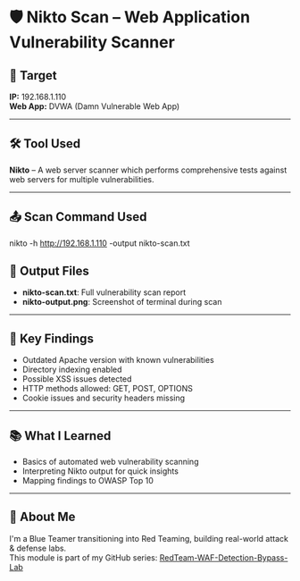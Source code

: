 # 🛡️ Nikto Scan – Web Application Vulnerability Scanner

## 📌 Target
**IP:** 192.168.1.110  
**Web App:** DVWA (Damn Vulnerable Web App)

---

## 🛠️ Tool Used
**Nikto** – A web server scanner which performs comprehensive tests against web servers for multiple vulnerabilities.

---

## 📤 Scan Command Used

nikto -h http://192.168.1.110 -output nikto-scan.txt

## 📄 Output Files

- **nikto-scan.txt**: Full vulnerability scan report  
- **nikto-output.png**: Screenshot of terminal during scan

---

## 🚨 Key Findings

- Outdated Apache version with known vulnerabilities  
- Directory indexing enabled  
- Possible XSS issues detected  
- HTTP methods allowed: GET, POST, OPTIONS  
- Cookie issues and security headers missing

---

## 📚 What I Learned

- Basics of automated web vulnerability scanning  
- Interpreting Nikto output for quick insights  
- Mapping findings to OWASP Top 10

---

## 🙋 About Me

I'm a Blue Teamer transitioning into Red Teaming, building real-world attack & defense labs.  
This module is part of my GitHub series: [RedTeam-WAF-Detection-Bypass-Lab](https://github.com/Aditya-Sec/RedTeam-WAF-Detection-Bypass-Lab)


